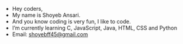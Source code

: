  -  Hey coders,
-  My name is Shoyeb Ansari.
-  And you know coding is very fun, I like to code. 
-  I’m currently learning C, JavaScript, Java, HTML, CSS and Python
-  Email: shoyebff45@gmail.com


